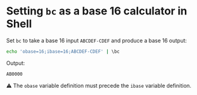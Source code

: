 # Setting `bc` as a base 16 calculator in Shell

Set `bc` to take a base 16 input `ABCDEF-CDEF` and produce a base 16 output:

```sh
echo 'obase=16;ibase=16;ABCDEF-CDEF' | \bc 
```

Output:

```sh
AB0000
```

⚠️ The `obase` variable definition must precede the `ibase` variable definition.
